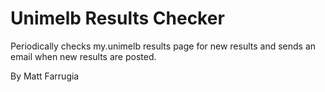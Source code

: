 # Unimelb Results Checker

Periodically checks my.unimelb results page for new results and sends an email when new results are posted.

By Matt Farrugia